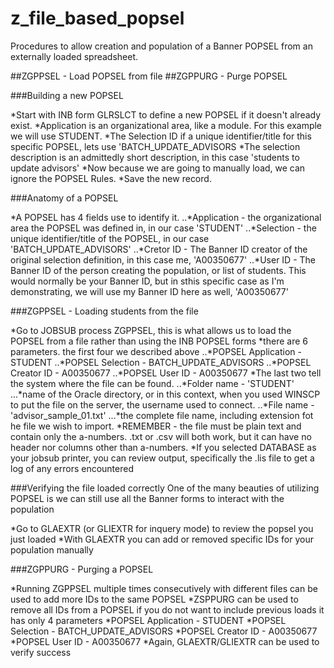 # z_file_based_popsel
Procedures to allow creation and population of a Banner POPSEL from an externally loaded spreadsheet.

##ZGPPSEL - Load POPSEL from file
##ZGPPURG - Purge POPSEL

###Building a new POPSEL

*Start with INB form GLRSLCT to define a new POPSEL if it doesn't already exist.
*Application is an organizational area, like a module. For this example we will use STUDENT.
*The Selection ID if a unique identifier/title for this specific POPSEL, lets use 'BATCH_UPDATE_ADVISORS
*The selection description is an admittedly short description, in this case 'students to update advisors'
*Now because we are going to manually load, we can ignore the POPSEL Rules.
*Save the new record.

###Anatomy of a POPSEL

*A POPSEL has 4 fields use to identify it.
..*Application - the organizational area the POPSEL was defined in, in our case 'STUDENT'
..*Selection - the unique identifier/title of the POPSEL, in our case 'BATCH_UPDATE_ADVISORS'
..*Cretor ID - The Banner ID creator of the original selection definition, in this case me, 'A00350677'
..*User ID - The Banner ID of the person creating the population, or list of students. This would normally be your Banner ID, but in sthis specific case as I'm demonstrating, we will use my Banner ID here as well, 'A00350677'

###ZGPPSEL - Loading students from the file

*Go to JOBSUB process ZGPPSEL, this is what allows us to load the POPSEL from a file rather than using the INB POPSEL forms
*there are 6 parameters. the first four we described above
..*POPSEL Application - STUDENT
..*POPSEL Selection - BATCH_UPDATE_ADVISORS
..*POPSEL Creator ID - A00350677
..*POPSEL User ID - A00350677
*The last two tell the system where the file can be found.
..*Folder name - 'STUDENT'
...*name of the Oracle directory, or in this context, when you used WINSCP to put the file on the server, the username used to connect.
..*File name - 'advisor_sample_01.txt'
...*the complete file name, including extension fot he file we wish to import.
*REMEMBER - the file must be plain text and contain only the a-numbers. .txt or .csv will both work, but it can have no header nor columns other than a-numbers.
*If you selected DATABASE as your jobsub printer, you can review output, specifically the .lis file to get a log of any errors encountered

###Verifying the file loaded correctly One of the many beauties of utilizing POPSEL is we can still use all the Banner forms to interact with the population

*Go to GLAEXTR (or GLIEXTR for inquery mode) to review the popsel you just loaded
*With GLAEXTR you can add or removed specific IDs for your population manually

###ZGPPURG - Purging a POPSEL

*Running ZGPPSEL multiple times consecutively with different files can be used to add more IDs to the same POPSEL
*ZSPPURG can be used to remove all IDs from a POPSEL if you do not want to include previous loads
it has only 4 parameters
*POPSEL Application - STUDENT
*POPSEL Selection - BATCH_UPDATE_ADVISORS
*POPSEL Creator ID - A00350677
*POPSEL User ID - A00350677
*Again, GLAEXTR/GLIEXTR can be used to verify success
